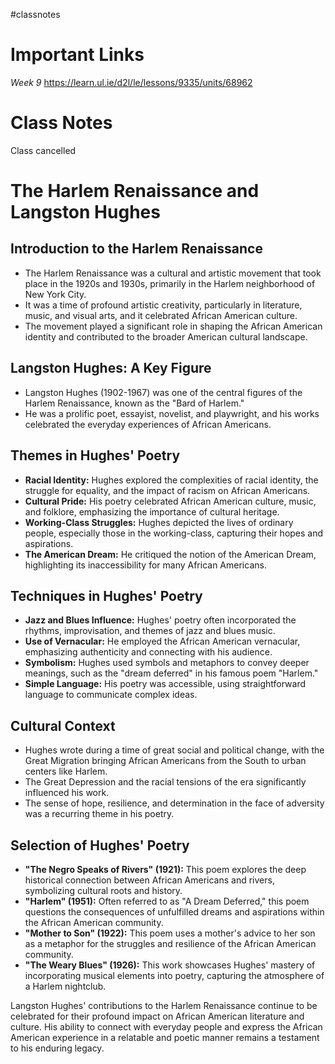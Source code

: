 #classnotes 
# Important Links

*Week 9*
https://learn.ul.ie/d2l/le/lessons/9335/units/68962

# Class Notes

Class cancelled

# The Harlem Renaissance and Langston Hughes

## Introduction to the Harlem Renaissance

- The Harlem Renaissance was a cultural and artistic movement that took place in the 1920s and 1930s, primarily in the Harlem neighborhood of New York City.
- It was a time of profound artistic creativity, particularly in literature, music, and visual arts, and it celebrated African American culture.
- The movement played a significant role in shaping the African American identity and contributed to the broader American cultural landscape.

## Langston Hughes: A Key Figure

- Langston Hughes (1902-1967) was one of the central figures of the Harlem Renaissance, known as the "Bard of Harlem."
- He was a prolific poet, essayist, novelist, and playwright, and his works celebrated the everyday experiences of African Americans.

## Themes in Hughes' Poetry

- **Racial Identity:** Hughes explored the complexities of racial identity, the struggle for equality, and the impact of racism on African Americans.
- **Cultural Pride:** His poetry celebrated African American culture, music, and folklore, emphasizing the importance of cultural heritage.
- **Working-Class Struggles:** Hughes depicted the lives of ordinary people, especially those in the working-class, capturing their hopes and aspirations.
- **The American Dream:** He critiqued the notion of the American Dream, highlighting its inaccessibility for many African Americans.

## Techniques in Hughes' Poetry

- **Jazz and Blues Influence:** Hughes' poetry often incorporated the rhythms, improvisation, and themes of jazz and blues music.
- **Use of Vernacular:** He employed the African American vernacular, emphasizing authenticity and connecting with his audience.
- **Symbolism:** Hughes used symbols and metaphors to convey deeper meanings, such as the "dream deferred" in his famous poem "Harlem."
- **Simple Language:** His poetry was accessible, using straightforward language to communicate complex ideas.

## Cultural Context

- Hughes wrote during a time of great social and political change, with the Great Migration bringing African Americans from the South to urban centers like Harlem.
- The Great Depression and the racial tensions of the era significantly influenced his work.
- The sense of hope, resilience, and determination in the face of adversity was a recurring theme in his poetry.

## Selection of Hughes' Poetry

- **"The Negro Speaks of Rivers" (1921):** This poem explores the deep historical connection between African Americans and rivers, symbolizing cultural roots and history.
- **"Harlem" (1951):** Often referred to as "A Dream Deferred," this poem questions the consequences of unfulfilled dreams and aspirations within the African American community.
- **"Mother to Son" (1922):** This poem uses a mother's advice to her son as a metaphor for the struggles and resilience of the African American community.
- **"The Weary Blues" (1926):** This work showcases Hughes' mastery of incorporating musical elements into poetry, capturing the atmosphere of a Harlem nightclub.

Langston Hughes' contributions to the Harlem Renaissance continue to be celebrated for their profound impact on African American literature and culture. His ability to connect with everyday people and express the African American experience in a relatable and poetic manner remains a testament to his enduring legacy.